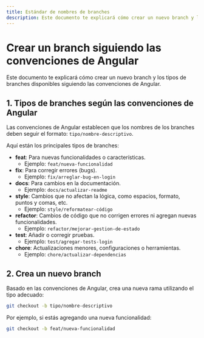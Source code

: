 ```yaml
---
title: Estándar de nombres de branches
description: Este documento te explicará cómo crear un nuevo branch y los tipos de branches disponibles siguiendo las convenciones de Angular.
---
```


# Crear un branch siguiendo las convenciones de Angular

Este documento te explicará cómo crear un nuevo branch y los tipos de branches disponibles siguiendo las convenciones de Angular.

## 1. Tipos de branches según las convenciones de Angular

Las convenciones de Angular establecen que los nombres de los branches deben seguir el formato: `tipo/nombre-descriptivo`.

Aquí están los principales tipos de branches:

- **feat**: Para nuevas funcionalidades o características.
  - Ejemplo: `feat/nueva-funcionalidad`
- **fix**: Para corregir errores (bugs).
  - Ejemplo: `fix/arreglar-bug-en-login`
- **docs**: Para cambios en la documentación.
  - Ejemplo: `docs/actualizar-readme`
- **style**: Cambios que no afectan la lógica, como espacios, formato, puntos y comas, etc.
  - Ejemplo: `style/reformatear-código`
- **refactor**: Cambios de código que no corrigen errores ni agregan nuevas funcionalidades.
  - Ejemplo: `refactor/mejorar-gestion-de-estado`
- **test**: Añadir o corregir pruebas.
  - Ejemplo: `test/agregar-tests-login`
- **chore**: Actualizaciones menores, configuraciones o herramientas.
  - Ejemplo: `chore/actualizar-dependencias`

## 2. Crea un nuevo branch

Basado en las convenciones de Angular, crea una nueva rama utilizando el tipo adecuado:

```bash
git checkout -b tipo/nombre-descriptivo
```

Por ejemplo, si estás agregando una nueva funcionalidad:

```bash
git checkout -b feat/nueva-funcionalidad
```
